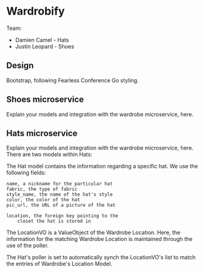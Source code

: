 # Wardrobify

Team:
* Damien Camel - Hats
* Justin Leopard - Shoes

## Design
Bootstrap, following Fearless Conference Go styling.

## Shoes microservice

Explain your models and integration with the wardrobe
microservice, here.

## Hats microservice

Explain your models and integration with the wardrobe
microservice, here.
There are two models within Hats:

The Hat model contains the information regarding a
specific hat.  We use the following fields:

    name, a nickname for the particular hat
    fabric, the type of fabric
    style_name, the name of the hat's style
    color, the color of the hat
    pic_url, the URL of a picture of the hat

    location, the foreign key pointing to the
        closet the hat is stored in

The LocationVO is a ValueObject of the Wardrobe Location.
Here, the information for the matching Wardrobe Location
is maintained through the use of the poller.

The Hat's poller is set to automatically synch the
LocationVO's list to match the entries of Wardrobe's
Location Model.
